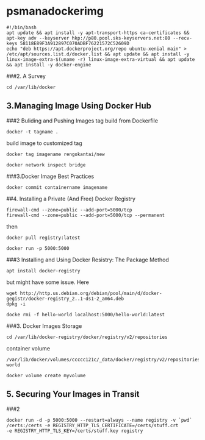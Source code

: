 # psmanadockerimg
```
#!/bin/bash
apt update && apt install -y apt-transport-https ca-certificates && apt-key adv --keyserver hkp://p80.pool.sks-keyservers.net:80 --recv-keys 58118E89F3A912897C070ADBF76221572C52609D
echo "deb https://apt.dockerproject.org/repo ubuntu-xenial main" > /etc/apt/sources.list.d/docker.list && apt update && apt install -y linux-image-extra-$(uname -r) linux-image-extra-virtual && apt update && apt install -y docker-engine
```


###2. A Survey
```
cd /var/lib/docker
```

## 3.Managing Image Using Docker Hub
###2 Buliding and Pushing Images
tag build from Dockerfile
```
docker -t tagname .
```
build image to customized tag
```
docker tag imagename rengokantai/new
```
```
docker network inspect bridge
```


###3.Docker Image Best Practices
```
docker commit containername imagename
```

##4. Installing a Private (And Free) Docker Registry
```
firewall-cmd --zone=public --add-port=5000/tcp
firewall-cmd --zone=public --add-port=5000/tcp --permanent
```

then
```
docker pull registry:latest
```


```
docker run -p 5000:5000
```
###3 Installing and Using Docker Resistry: The Package Method
```
apt install docker-registry
```
but might have some issue. Here
```
wget http://http.us.debian.org/debian/pool/main/d/docker-gegistr/docker-registry_2..1-ds1-2_am64.deb
dpkg -i
```

```
docke rmi -f hello-world localhost:5000/hello-world:latest
```

###3. Docker Images Storage
```
cd /var/lib/docker-registry/docker/registry/v2/repositories
```

container volume
```
/var/lib/docker/volumes/ccccc121c/_data/docker/registry/v2/repositories/hello-world
```

```
docker volume create myvolume
```
## 5. Securing Your Images in Transit
###2 
```
docker run -d -p 5000:5000 --restart=always --name registry -v `pwd` /certs:/certs -e REGISTRY_HTTP_TLS_CERTIFICATE=/certs/stuff.crt
-e REGISTRY_HTTP_TLS_KEY=/certs/stuff.key registry
```
